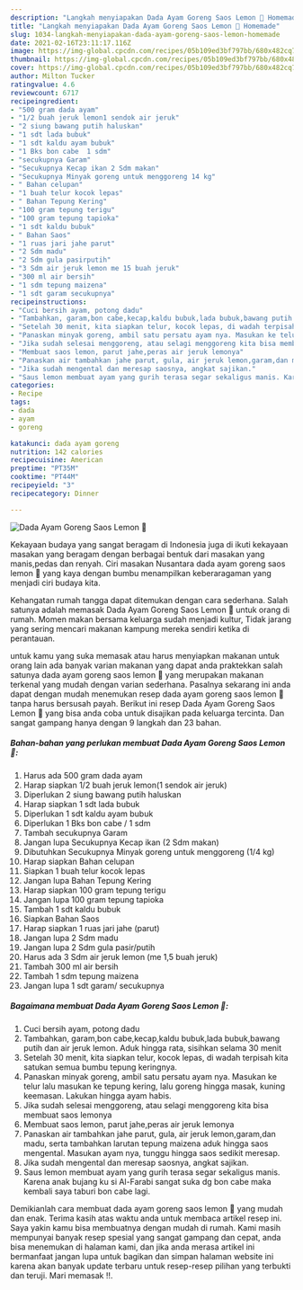 ```yaml
---
description: "Langkah menyiapakan Dada Ayam Goreng Saos Lemon 🍋 Homemade"
title: "Langkah menyiapakan Dada Ayam Goreng Saos Lemon 🍋 Homemade"
slug: 1034-langkah-menyiapakan-dada-ayam-goreng-saos-lemon-homemade
date: 2021-02-16T23:11:17.116Z
image: https://img-global.cpcdn.com/recipes/05b109ed3bf797bb/680x482cq70/dada-ayam-goreng-saos-lemon-🍋-foto-resep-utama.jpg
thumbnail: https://img-global.cpcdn.com/recipes/05b109ed3bf797bb/680x482cq70/dada-ayam-goreng-saos-lemon-🍋-foto-resep-utama.jpg
cover: https://img-global.cpcdn.com/recipes/05b109ed3bf797bb/680x482cq70/dada-ayam-goreng-saos-lemon-🍋-foto-resep-utama.jpg
author: Milton Tucker
ratingvalue: 4.6
reviewcount: 6717
recipeingredient:
- "500 gram dada ayam"
- "1/2 buah jeruk lemon1 sendok air jeruk"
- "2 siung bawang putih haluskan"
- "1 sdt lada bubuk"
- "1 sdt kaldu ayam bubuk"
- "1 Bks bon cabe  1 sdm"
- "secukupnya Garam"
- "Secukupnya Kecap ikan 2 Sdm makan"
- "Secukupnya Minyak goreng untuk menggoreng 14 kg"
- " Bahan celupan"
- "1 buah telur kocok lepas"
- " Bahan Tepung Kering"
- "100 gram tepung terigu"
- "100 gram tepung tapioka"
- "1 sdt kaldu bubuk"
- " Bahan Saos"
- "1 ruas jari jahe parut"
- "2 Sdm madu"
- "2 Sdm gula pasirputih"
- "3 Sdm air jeruk lemon me 15 buah jeruk"
- "300 ml air bersih"
- "1 sdm tepung maizena"
- "1 sdt garam secukupnya"
recipeinstructions:
- "Cuci bersih ayam, potong dadu"
- "Tambahkan, garam,bon cabe,kecap,kaldu bubuk,lada bubuk,bawang putih dan air jeruk lemon. Aduk hingga rata, sisihkan selama 30 menit"
- "Setelah 30 menit, kita siapkan telur, kocok lepas, di wadah terpisah kita satukan semua bumbu tepung keringnya."
- "Panaskan minyak goreng, ambil satu persatu ayam nya. Masukan ke telur lalu masukan ke tepung kering, lalu goreng hingga masak, kuning keemasan. Lakukan hingga ayam habis."
- "Jika sudah selesai menggoreng, atau selagi menggoreng kita bisa membuat saos lemonya"
- "Membuat saos lemon, parut jahe,peras air jeruk lemonya"
- "Panaskan air tambahkan jahe parut, gula, air jeruk lemon,garam,dan madu, serta tambahkan larutan tepung maizena aduk hingga saos mengental. Masukan ayam nya, tunggu hingga saos sedikit meresap."
- "Jika sudah mengental dan meresap saosnya, angkat sajikan."
- "Saus lemon membuat ayam yang gurih terasa segar sekaligus manis. Karena anak bujang ku si Al-Farabi sangat suka dg bon cabe maka kembali saya taburi bon cabe lagi."
categories:
- Recipe
tags:
- dada
- ayam
- goreng

katakunci: dada ayam goreng 
nutrition: 142 calories
recipecuisine: American
preptime: "PT35M"
cooktime: "PT44M"
recipeyield: "3"
recipecategory: Dinner

---
```



![Dada Ayam Goreng Saos Lemon 🍋](https://img-global.cpcdn.com/recipes/05b109ed3bf797bb/680x482cq70/dada-ayam-goreng-saos-lemon-🍋-foto-resep-utama.jpg)

Kekayaan budaya yang sangat beragam di Indonesia juga di ikuti kekayaan masakan yang beragam dengan berbagai bentuk dari masakan yang manis,pedas dan renyah. Ciri masakan Nusantara dada ayam goreng saos lemon 🍋 yang kaya dengan bumbu menampilkan keberaragaman yang menjadi ciri budaya kita.




Kehangatan rumah tangga dapat ditemukan dengan cara sederhana. Salah satunya adalah memasak Dada Ayam Goreng Saos Lemon 🍋 untuk orang di rumah. Momen makan bersama keluarga sudah menjadi kultur, Tidak jarang yang sering mencari makanan kampung mereka sendiri ketika di perantauan.

untuk kamu yang suka memasak atau harus menyiapkan makanan untuk orang lain ada banyak varian makanan yang dapat anda praktekkan salah satunya dada ayam goreng saos lemon 🍋 yang merupakan makanan terkenal yang mudah dengan varian sederhana. Pasalnya sekarang ini anda dapat dengan mudah menemukan resep dada ayam goreng saos lemon 🍋 tanpa harus bersusah payah.
Berikut ini resep Dada Ayam Goreng Saos Lemon 🍋 yang bisa anda coba untuk disajikan pada keluarga tercinta. Dan sangat gampang hanya dengan 9 langkah dan 23 bahan.


<!--inarticleads1-->

##### Bahan-bahan yang perlukan membuat Dada Ayam Goreng Saos Lemon 🍋:

1. Harus ada 500 gram dada ayam
1. Harap siapkan 1/2 buah jeruk lemon(1 sendok air jeruk)
1. Diperlukan 2 siung bawang putih haluskan
1. Harap siapkan 1 sdt lada bubuk
1. Diperlukan 1 sdt kaldu ayam bubuk
1. Diperlukan 1 Bks bon cabe / 1 sdm
1. Tambah secukupnya Garam
1. Jangan lupa Secukupnya Kecap ikan (2 Sdm makan)
1. Dibutuhkan Secukupnya Minyak goreng untuk menggoreng (1/4 kg)
1. Harap siapkan  Bahan celupan
1. Siapkan 1 buah telur kocok lepas
1. Jangan lupa  Bahan Tepung Kering
1. Harap siapkan 100 gram tepung terigu
1. Jangan lupa 100 gram tepung tapioka
1. Tambah 1 sdt kaldu bubuk
1. Siapkan  Bahan Saos
1. Harap siapkan 1 ruas jari jahe (parut)
1. Jangan lupa 2 Sdm madu
1. Jangan lupa 2 Sdm gula pasir/putih
1. Harus ada 3 Sdm air jeruk lemon (me 1,5 buah jeruk)
1. Tambah 300 ml air bersih
1. Tambah 1 sdm tepung maizena
1. Jangan lupa 1 sdt garam/ secukupnya




<!--inarticleads2-->

##### Bagaimana membuat  Dada Ayam Goreng Saos Lemon 🍋:

1. Cuci bersih ayam, potong dadu
1. Tambahkan, garam,bon cabe,kecap,kaldu bubuk,lada bubuk,bawang putih dan air jeruk lemon. Aduk hingga rata, sisihkan selama 30 menit
1. Setelah 30 menit, kita siapkan telur, kocok lepas, di wadah terpisah kita satukan semua bumbu tepung keringnya.
1. Panaskan minyak goreng, ambil satu persatu ayam nya. Masukan ke telur lalu masukan ke tepung kering, lalu goreng hingga masak, kuning keemasan. Lakukan hingga ayam habis.
1. Jika sudah selesai menggoreng, atau selagi menggoreng kita bisa membuat saos lemonya
1. Membuat saos lemon, parut jahe,peras air jeruk lemonya
1. Panaskan air tambahkan jahe parut, gula, air jeruk lemon,garam,dan madu, serta tambahkan larutan tepung maizena aduk hingga saos mengental. Masukan ayam nya, tunggu hingga saos sedikit meresap.
1. Jika sudah mengental dan meresap saosnya, angkat sajikan.
1. Saus lemon membuat ayam yang gurih terasa segar sekaligus manis. Karena anak bujang ku si Al-Farabi sangat suka dg bon cabe maka kembali saya taburi bon cabe lagi.




Demikianlah cara membuat dada ayam goreng saos lemon 🍋 yang mudah dan enak. Terima kasih atas waktu anda untuk membaca artikel resep ini. Saya yakin kamu bisa membuatnya dengan mudah di rumah. Kami masih mempunyai banyak resep spesial yang sangat gampang dan cepat, anda bisa menemukan di halaman kami, dan jika anda merasa artikel ini bermanfaat jangan lupa untuk bagikan dan simpan halaman website ini karena akan banyak update terbaru untuk resep-resep pilihan yang terbukti dan teruji. Mari memasak !!. 
